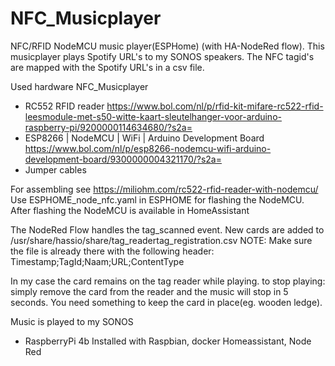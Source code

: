 # NFC_Musicplayer
NFC/RFID NodeMCU music player(ESPHome) (with HA-NodeRed flow).
This musicplayer plays Spotify URL's to my SONOS speakers.
The NFC tagid's are mapped with the Spotify URL's in a csv file.

Used hardware
NFC_Musicplayer
- RC552 RFID reader
  https://www.bol.com/nl/p/rfid-kit-mifare-rc522-rfid-leesmodule-met-s50-witte-kaart-sleutelhanger-voor-arduino-raspberry-pi/9200000114634680/?s2a=
- ESP8266 | NodeMCU | WiFi | Arduino Development Board
  https://www.bol.com/nl/p/esp8266-nodemcu-wifi-arduino-development-board/9300000004321170/?s2a=
- Jumper cables


For assembling see https://miliohm.com/rc522-rfid-reader-with-nodemcu/
Use ESPHOME_node_nfc.yaml in ESPHOME for flashing the NodeMCU.
After flashing the NodeMCU is available in HomeAssistant

The NodeRed Flow handles the tag_scanned event.
New cards are added to /usr/share/hassio/share/tag_readertag_registration.csv
NOTE:
  Make sure the file is already there with the following header:
  Timestamp;TagId;Naam;URL;ContentType

In my case the card remains on the tag reader while playing. 
to stop playing: simply remove the card from the reader and the music will stop in 5 seconds.
You need something to keep the card in place(eg. wooden ledge).

Music is played to my SONOS

- RaspberryPi 4b 
Installed with Raspbian, docker Homeassistant, Node Red




